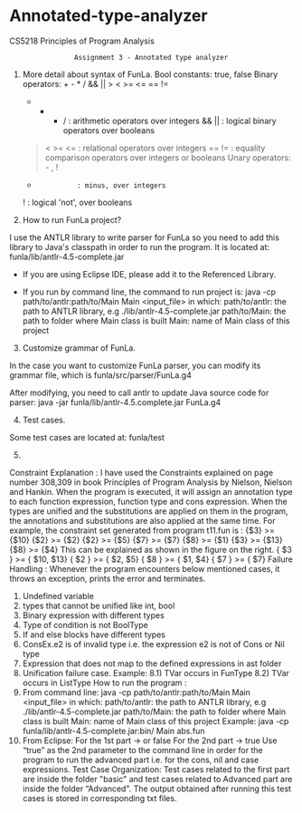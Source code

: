# Annotated-type-analyzer
CS5218 Principles of Program Analysis

                    Assignment 3 - Annotated type analyzer


1. More detail about syntax of FunLa.
  Bool constants: true, false
  Binary operators: + - * /  &&  || >  <  >=  <=  ==  !=
    + - * /         : arithmetic operators over integers
    &&  ||          : logical binary operators over booleans
    >  <  >=  <=    : relational operators over integers
    ==  !=          : equality comparison operators over integers or booleans
  Unary operators: - , !
    -               : minus, over integers
    !               : logical 'not', over booleans


2. How to run FunLa project?

I use the ANTLR library to write parser for FunLa so you need to add this
library  to Java's classpath in order to run the program. It is located at:
    funla/lib/antlr-4.5-complete.jar

- If you are using Eclipse IDE, please add it to the Referenced Library.

- If you run by command line, the command to run project is:
    java -cp path/to/antlr:path/to/Main Main <input_file>
  in which:
    path/to/antlr: the path to ANTLR library, e.g ./lib/antlr-4.5-complete.jar
    path/to/Main:  the path to folder where Main class is built
    Main: name of Main class of this project


3. Customize grammar of FunLa.

In the case you want to customize FunLa parser, you can modify its grammar file,
which is funla/src/parser/FunLa.g4

After modifying, you need to call antlr to update Java source code for parser:
  java -jar funla/lib/antlr-4.5.complete.jar FunLa.g4


4. Test cases.

Some test cases are located at: funla/test


5. 
Constraint Explanation :
I have used the Constraints explained on page number 308,309 in book Principles of
Program Analysis by Nielson, Nielson and Hankin.
When the program is executed, it will assign an annotation type to each function
expression, function type and cons expression. When the types are unified and the
substitutions are applied on them in the program,
the annotations and substitutions are also applied at
the same time.
For example, the constraint set generated from
program t11.fun is :
{$3} >= {$10}
{$2} >= {$2}
{$2} >= {$5}
{$7} >= {$7}
{$8} >= {$1}
{$3} >= {$13}
{$8} >= {$4}
This can be explained as shown in the figure on the
right.
{ $3 } >= { $10, $13}
{ $2 } >= { $2, $5}
{ $8 } >= { $1, $4}
{ $7 } >= { $7}
Failure Handling :
Whenever the program encounters below mentioned cases, it throws an exception,
prints the error and terminates.
1) Undefined variable
2) types that cannot be unified like int, bool
3) Binary expression with different types
4) Type of condition is not BoolType
5) If and else blocks have different types
6) ConsEx.e2 is of invalid type i.e. the expression e2 is not of Cons or Nil type
7) Expression that does not map to the defined expressions in ast folder
8) Unification failure case.
Example:
8.1) TVar occurs in FunType
8.2) TVar occurs in ListType
How to run the program :
1) From command line:
java -cp path/to/antlr:path/to/Main Main <input_file>
in which:
path/to/antlr: the path to ANTLR library, e.g ./lib/antlr-4.5-complete.jar
path/to/Main: the path to folder where Main class is built
Main: name of Main class of this project
Example:
java -cp funla/lib/antlr-4.5-complete.jar:bin/ Main abs.fun
2) From Eclipse:
For the 1st part -> <filename> or <filename> false
For the 2nd part -> <filename> true
Use “true” as the 2nd parameter to the command line in order for the program to run
the advanced part i.e. for the cons, nil and case expressions.
Test Case Organization:
Test cases related to the first part are inside the folder "basic" and test cases related
to Advanced part are inside the folder “Advanced".
The output obtained after running this test cases is stored in corresponding txt files.
